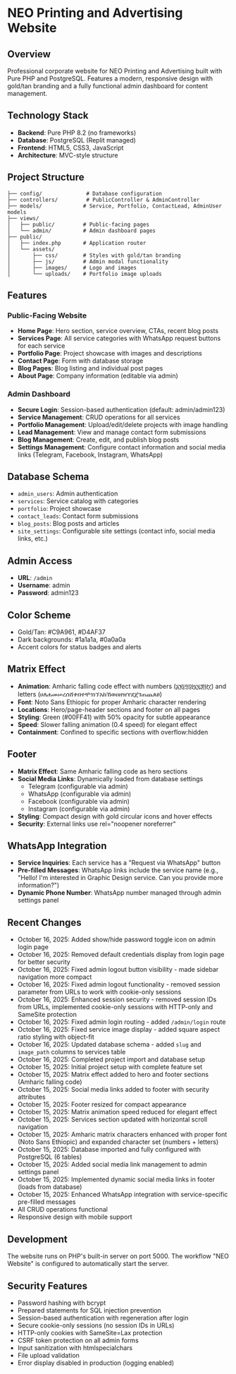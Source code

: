 # NEO Printing and Advertising Website

## Overview
Professional corporate website for NEO Printing and Advertising built with Pure PHP and PostgreSQL. Features a modern, responsive design with gold/tan branding and a fully functional admin dashboard for content management.

## Technology Stack
- **Backend**: Pure PHP 8.2 (no frameworks)
- **Database**: PostgreSQL (Replit managed)
- **Frontend**: HTML5, CSS3, JavaScript
- **Architecture**: MVC-style structure

## Project Structure
```
├── config/              # Database configuration
├── controllers/         # PublicController & AdminController
├── models/             # Service, Portfolio, ContactLead, AdminUser models
├── views/
│   ├── public/         # Public-facing pages
│   └── admin/          # Admin dashboard pages
├── public/
│   ├── index.php       # Application router
│   └── assets/
│       ├── css/        # Styles with gold/tan branding
│       ├── js/         # Admin modal functionality
│       ├── images/     # Logo and images
│       └── uploads/    # Portfolio image uploads
```

## Features

### Public-Facing Website
- **Home Page**: Hero section, service overview, CTAs, recent blog posts
- **Services Page**: All service categories with WhatsApp request buttons for each service
- **Portfolio Page**: Project showcase with images and descriptions
- **Contact Page**: Form with database storage
- **Blog Pages**: Blog listing and individual post pages
- **About Page**: Company information (editable via admin)

### Admin Dashboard
- **Secure Login**: Session-based authentication (default: admin/admin123)
- **Service Management**: CRUD operations for all services
- **Portfolio Management**: Upload/edit/delete projects with image handling
- **Lead Management**: View and manage contact form submissions
- **Blog Management**: Create, edit, and publish blog posts
- **Settings Management**: Configure contact information and social media links (Telegram, Facebook, Instagram, WhatsApp)

## Database Schema
- `admin_users`: Admin authentication
- `services`: Service catalog with categories
- `portfolio`: Project showcase
- `contact_leads`: Contact form submissions
- `blog_posts`: Blog posts and articles
- `site_settings`: Configurable site settings (contact info, social media links, etc.)

## Admin Access
- **URL**: `/admin`
- **Username**: admin
- **Password**: admin123

## Color Scheme
- Gold/Tan: #C9A961, #D4AF37
- Dark backgrounds: #1a1a1a, #0a0a0a
- Accent colors for status badges and alerts

## Matrix Effect
- **Animation**: Amharic falling code effect with numbers (፩፪፫፬፭፮፯፰፱፲) and letters (ሀለሐመሠረሰሸቀበተቸኀነኘአከኸወዐዘዠየደጀገጠጨጰፀ)
- **Font**: Noto Sans Ethiopic for proper Amharic character rendering
- **Locations**: Hero/page-header sections and footer on all pages
- **Styling**: Green (#00FF41) with 50% opacity for subtle appearance
- **Speed**: Slower falling animation (0.4 speed) for elegant effect
- **Containment**: Confined to specific sections with overflow:hidden

## Footer
- **Matrix Effect**: Same Amharic falling code as hero sections
- **Social Media Links**: Dynamically loaded from database settings
  - Telegram (configurable via admin)
  - WhatsApp (configurable via admin)
  - Facebook (configurable via admin)
  - Instagram (configurable via admin)
- **Styling**: Compact design with gold circular icons and hover effects
- **Security**: External links use rel="noopener noreferrer"

## WhatsApp Integration
- **Service Inquiries**: Each service has a "Request via WhatsApp" button
- **Pre-filled Messages**: WhatsApp links include the service name (e.g., "Hello! I'm interested in Graphic Design service. Can you provide more information?")
- **Dynamic Phone Number**: WhatsApp number managed through admin settings panel

## Recent Changes
- October 16, 2025: Added show/hide password toggle icon on admin login page
- October 16, 2025: Removed default credentials display from login page for better security
- October 16, 2025: Fixed admin logout button visibility - made sidebar navigation more compact
- October 16, 2025: Fixed admin logout functionality - removed session parameter from URLs to work with cookie-only sessions
- October 16, 2025: Enhanced session security - removed session IDs from URLs, implemented cookie-only sessions with HTTP-only and SameSite protection
- October 16, 2025: Fixed admin login routing - added `/admin/login` route
- October 16, 2025: Fixed service image display - added square aspect ratio styling with object-fit
- October 16, 2025: Updated database schema - added `slug` and `image_path` columns to services table
- October 16, 2025: Completed project import and database setup
- October 15, 2025: Initial project setup with complete feature set
- October 15, 2025: Matrix effect added to hero and footer sections (Amharic falling code)
- October 15, 2025: Social media links added to footer with security attributes
- October 15, 2025: Footer resized for compact appearance
- October 15, 2025: Matrix animation speed reduced for elegant effect
- October 15, 2025: Services section updated with horizontal scroll navigation
- October 15, 2025: Amharic matrix characters enhanced with proper font (Noto Sans Ethiopic) and expanded character set (numbers + letters)
- October 15, 2025: Database imported and fully configured with PostgreSQL (6 tables)
- October 15, 2025: Added social media link management to admin settings panel
- October 15, 2025: Implemented dynamic social media links in footer (loads from database)
- October 15, 2025: Enhanced WhatsApp integration with service-specific pre-filled messages
- All CRUD operations functional
- Responsive design with mobile support

## Development
The website runs on PHP's built-in server on port 5000. The workflow "NEO Website" is configured to automatically start the server.

## Security Features
- Password hashing with bcrypt
- Prepared statements for SQL injection prevention
- Session-based authentication with regeneration after login
- Secure cookie-only sessions (no session IDs in URLs)
- HTTP-only cookies with SameSite=Lax protection
- CSRF token protection on all admin forms
- Input sanitization with htmlspecialchars
- File upload validation
- Error display disabled in production (logging enabled)
